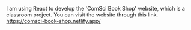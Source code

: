 I am using React to develop the 'ComSci Book Shop' website, which is a classroom project. You can visit the website through this link. https://comsci-book-shop.netlify.app/
